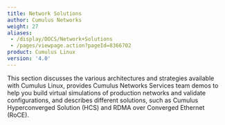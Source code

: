```yaml
---
title: Network Solutions
author: Cumulus Networks
weight: 27
aliases:
 - /display/DOCS/Network+Solutions
 - /pages/viewpage.action?pageId=8366702
product: Cumulus Linux
version: '4.0'
---
```

This section discusses the various architectures and strategies available with Cumulus Linux, provides Cumulus Networks Services team demos to help you build virtual simulations of production networks and validate configurations, and describes different solutions, such as Cumulus Hyperconverged Solution (HCS) and RDMA over Converged Ethernet (RoCE).
